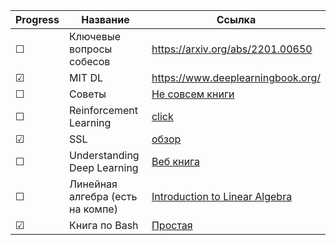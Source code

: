 

|Progress| Название | Ссылка |
|------| ------ | ------ |
|&#9744;|Ключевые вопросы собесов|https://arxiv.org/abs/2201.00650|
|&#9745;|MIT DL|https://www.deeplearningbook.org/|
|&#9744;|Советы|[Не совсем книги](https://docs.google.com/document/d/18FiJbYn53fTtPmphfdCKT2TMWH-8Y2L-MLqDk-MFV4s/preview?pru=AAABhJIWlf0*U1e2PMMGGSvTPgeNMxM4rQ)|
|&#9744;|Reinforcement Learning|[click](https://www.andrew.cmu.edu/course/10-703/textbook/BartoSutton.pdf)|
|&#9745;|SSL|[обзор](https://arxiv.org/pdf/2304.12210.pdf)|
|&#9744;|Understanding Deep Learning|[Веб книга](https://udlbook.github.io/udlbook/)|
|&#9744;|Линейная алгебра (есть на компе)|[Introduction to Linear Algebra](https://math.mit.edu/~gs/linearalgebra/ila6/indexila6.html)|
|&#9745;|Книга по Bash|[Простая](https://github.com/bobbyiliev/introduction-to-bash-scripting/tree/main)|
